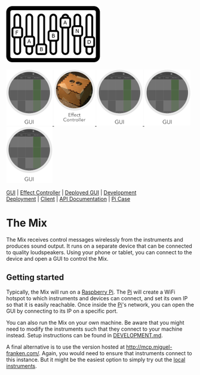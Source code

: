 <img src="Documentation/images/logo.png" alt="Logo" height="150px">
<br/><br/>

<a href="Documentation/gui/GUI.md">
    <img src="Documentation/images/gui.png" alt="gui" height="150px">
</a>
<a href="Documentation/effectcontroller/EFFECT_CONTROLLER.md">
    <img src="Documentation/images/effect-controller.png" alt="effect-controller" height="150px">
</a>
<a href="Documentation/gui/GUI.md">
    <img src="Documentation/images/gui.png" alt="Logo" height="150px">
</a>
<a href="Documentation/gui/GUI.md">
    <img src="Documentation/images/gui.png" alt="Logo" height="150px">
</a>
<a href="Documentation/gui/GUI.md">
    <img src="Documentation/images/gui.png" alt="Logo" height="150px">
</a>

[GUI](Documentation/gui/GUI.md) | [Effect Controller](Documentation/effectcontroller/EFFECT_CONTROLLER.md) | [Deployed GUI](http://mcp.miguel-franken.com/) | [Development](Documentation/development/DEVELOPMENT.md)
<br/>[Deployment](Documentation/DEPLOYMENT.md) | [Client](Documentation/CLIENT.md) | [API Documentation](Documentation/API.md) | [Pi Case](Documentation/picase/picase.md)

# The Mix
The Mix receives control messages wirelessly from the instruments and produces sound output. It runs on a separate device that can be connected to quality loudspeakers. Using your phone or tablet, you can connect to the device and open a GUI to control the Mix.

## Getting started
Typically, the Mix will run on a [Raspberry Pi]. The [Pi] will create a WiFi hotspot to which instruments and devices can connect, and set its own IP so that it is easily reachable. Once inside the [Pi]'s network, you can open the GUI by connecting to its IP on a specific port.

You can also run the Mix on your own machine. Be aware that you might need to modify the instruments such that they connect to your machine instead. Setup instructions can be found in [DEVELOPMENT.md](Documentation/development/DEVELOPMENT.md).

A final alternative is to use the version hosted at http://mcp.miguel-franken.com/. Again, you would need to ensure that instruments connect to this instance. But it might be the easiest option to simply try out the [local instruments](#local-instruments).

[Raspberry Pi]: https://www.raspberrypi.org/
[Pi]: https://www.raspberrypi.org/
